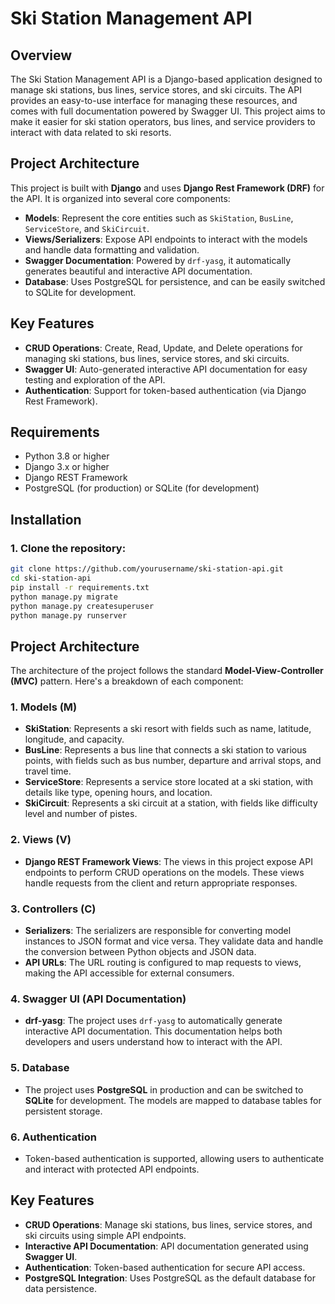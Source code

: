 # Ski Station Management API

## Overview

The Ski Station Management API is a Django-based application designed to manage ski stations, bus lines, service stores, and ski circuits. The API provides an easy-to-use interface for managing these resources, and comes with full documentation powered by Swagger UI. This project aims to make it easier for ski station operators, bus lines, and service providers to interact with data related to ski resorts.

## Project Architecture

This project is built with **Django** and uses **Django Rest Framework (DRF)** for the API. It is organized into several core components:

- **Models**: Represent the core entities such as `SkiStation`, `BusLine`, `ServiceStore`, and `SkiCircuit`.
- **Views/Serializers**: Expose API endpoints to interact with the models and handle data formatting and validation.
- **Swagger Documentation**: Powered by `drf-yasg`, it automatically generates beautiful and interactive API documentation.
- **Database**: Uses PostgreSQL for persistence, and can be easily switched to SQLite for development.

## Key Features

- **CRUD Operations**: Create, Read, Update, and Delete operations for managing ski stations, bus lines, service stores, and ski circuits.
- **Swagger UI**: Auto-generated interactive API documentation for easy testing and exploration of the API.
- **Authentication**: Support for token-based authentication (via Django Rest Framework).

## Requirements

- Python 3.8 or higher
- Django 3.x or higher
- Django REST Framework
- PostgreSQL (for production) or SQLite (for development)

## Installation

### 1. Clone the repository:

```bash
git clone https://github.com/yourusername/ski-station-api.git
cd ski-station-api
pip install -r requirements.txt
python manage.py migrate
python manage.py createsuperuser
python manage.py runserver
```
## Project Architecture

The architecture of the project follows the standard **Model-View-Controller (MVC)** pattern. Here's a breakdown of each component:

### 1. **Models (M)**
- **SkiStation**: Represents a ski resort with fields such as name, latitude, longitude, and capacity.
- **BusLine**: Represents a bus line that connects a ski station to various points, with fields such as bus number, departure and arrival stops, and travel time.
- **ServiceStore**: Represents a service store located at a ski station, with details like type, opening hours, and location.
- **SkiCircuit**: Represents a ski circuit at a station, with fields like difficulty level and number of pistes.

### 2. **Views (V)**
- **Django REST Framework Views**: The views in this project expose API endpoints to perform CRUD operations on the models. These views handle requests from the client and return appropriate responses.

### 3. **Controllers (C)**
- **Serializers**: The serializers are responsible for converting model instances to JSON format and vice versa. They validate data and handle the conversion between Python objects and JSON data.
- **API URLs**: The URL routing is configured to map requests to views, making the API accessible for external consumers.

### 4. **Swagger UI (API Documentation)**
- **drf-yasg**: The project uses `drf-yasg` to automatically generate interactive API documentation. This documentation helps both developers and users understand how to interact with the API.

### 5. **Database**
- The project uses **PostgreSQL** in production and can be switched to **SQLite** for development. The models are mapped to database tables for persistent storage.

### 6. **Authentication**
- Token-based authentication is supported, allowing users to authenticate and interact with protected API endpoints.

## Key Features

- **CRUD Operations**: Manage ski stations, bus lines, service stores, and ski circuits using simple API endpoints.
- **Interactive API Documentation**: API documentation generated using **Swagger UI**.
- **Authentication**: Token-based authentication for secure API access.
- **PostgreSQL Integration**: Uses PostgreSQL as the default database for data persistence.





